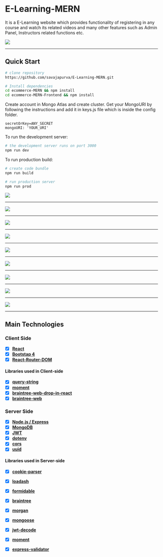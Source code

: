 # E-Learning-MERN
It is a E-Learning website which provides functionality of registering in any course and watch its related videos and many other features such as Admin Panel, Instructors related functions etc. 

<img src="img/React App.png">

---

## Quick Start

```bash
# clone repository
https://github.com/savajapurva/E-Learning-MERN.git

# Install dependencies
cd ecommerce-MERN && npm install
cd ecommerce-MERN-Frontend && npm install

```
Create account in Mongo Atlas and create cluster. Get your MongoURI by following the instructions and add it in keys.js file which is inside the config folder. 

```
secretOrKey=ANY_SECRET
mongoURI: 'YOUR_URI'

```

To run the development server:

```bash
# the development server runs on port 3000
npm run dev
```

To run production build:

```bash
# create code bundle
npm run build

# run production server
npm run prod
```


<img src="img/React App (1).png">

---

<img src="img/React App (4).png">

---

<img src="img/React App (3).png">

---

<img src="img/React App (6).png">

---

<img src="img/React App (8).png">

---

<img src="img/React App (9).png">

---

<img src="img/React App (11).png">

---

<img src="img/React App (10).png">

---

<img src="img/Welcome - Braintree Gateway.png">

---

## Main Technologies

### Client Side

- [x] **[React](https://github.com/facebook/react)**
- [x] **[Bootstap 4](https://github.com/twbs/bootstrap/tree/v4-dev)**
- [x] **[React-Router-DOM](https://github.com/ReactTraining/react-router/tree/master/packages/react-router-dom)**

#### Libraries used in Client-side

- [x] **[query-string](https://github.com/sindresorhus/query-string)**
- [x] **[moment](https://github.com/headzoo/react-moment)**
- [x] **[braintree-web-drop-in-react](https://github.com/braintree/braintree-web)**
- [x] **[braintree-web](https://github.com/braintree/braintree-web)**

### Server Side

- [x] **[Node.js / Express](https://github.com/expressjs/express)**
- [x] **[MongoDB](https://github.com/mongodb/mongo)**
- [x] **[JWT](https://github.com/auth0/node-jsonwebtoken)**
- [x] **[dotenv](https://github.com/motdotla/dotenv)**
- [x] **[cors](https://github.com/expressjs/cors)**
- [x] **[uuid](https://github.com/kelektiv/node-uuid)**

#### Libraries used in Server-side

- [x] **[cookie-parser](https://github.com/expressjs/cookie-parser)**
- [x] **[loadash](https://github.com/lodash/lodash)**
- [x] **[formidable](https://github.com/node-formidable/node-formidable)**
- [x] **[braintree](https://github.com/braintree)**
- [x] **[morgan](https://github.com/expressjs/morgan)**
- [x] **[mongoose](http://mongoosejs.com/)**
- [x] **[jwt-decode](https://github.com/auth0/jwt-decode)**
- [x] **[moment](https://momentjs.com/)**
- [x] **[express-validator](https://github.com/express-validator/express-validator)**

